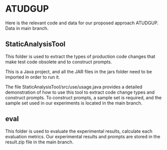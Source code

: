 # ATUDGUP
Here is the relevant code and data for our proposed approach ATUDGUP. Data in main branch.

## StaticAnalysisTool
This folder is used to extract the types of production code changes that make test code obsolete and to construct prompts.

This is a Java project, and all the JAR files in the jars folder need to be imported in order to run it.

The file StaticAnalysisTool/src/use/usage.java provides a detailed demonstration of how to use this tool to extract code change types and construct prompts. To construct prompts, a sample set is required, and the sample set used in our experiments is located in the main branch.

## eval
This folder is used to evaluate the experimental results, calculate each evaluation metrics. Our experimental results and prompts are stored in the result.zip file in the main branch.
